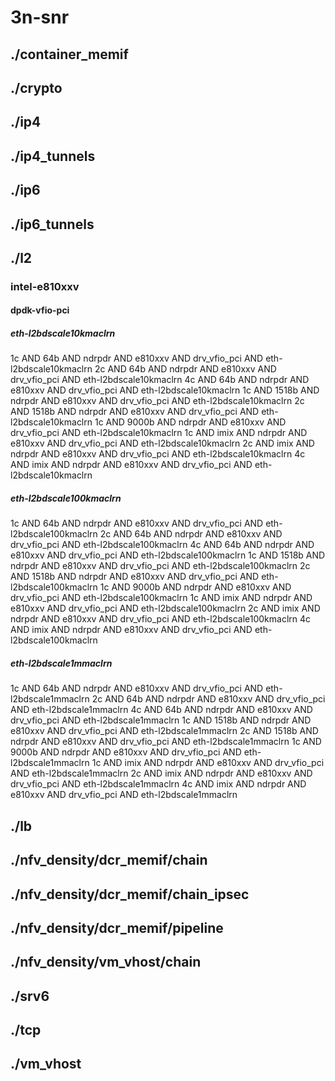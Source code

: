# 3n-snr
## ./container_memif
## ./crypto
## ./ip4
## ./ip4_tunnels
## ./ip6
## ./ip6_tunnels
## ./l2
### intel-e810xxv
#### dpdk-vfio-pci
##### eth-l2bdscale10kmaclrn
1c AND 64b AND ndrpdr AND e810xxv AND drv_vfio_pci AND eth-l2bdscale10kmaclrn
2c AND 64b AND ndrpdr AND e810xxv AND drv_vfio_pci AND eth-l2bdscale10kmaclrn
4c AND 64b AND ndrpdr AND e810xxv AND drv_vfio_pci AND eth-l2bdscale10kmaclrn
1c AND 1518b AND ndrpdr AND e810xxv AND drv_vfio_pci AND eth-l2bdscale10kmaclrn
2c AND 1518b AND ndrpdr AND e810xxv AND drv_vfio_pci AND eth-l2bdscale10kmaclrn
1c AND 9000b AND ndrpdr AND e810xxv AND drv_vfio_pci AND eth-l2bdscale10kmaclrn
1c AND imix AND ndrpdr AND e810xxv AND drv_vfio_pci AND eth-l2bdscale10kmaclrn
2c AND imix AND ndrpdr AND e810xxv AND drv_vfio_pci AND eth-l2bdscale10kmaclrn
4c AND imix AND ndrpdr AND e810xxv AND drv_vfio_pci AND eth-l2bdscale10kmaclrn
##### eth-l2bdscale100kmaclrn
1c AND 64b AND ndrpdr AND e810xxv AND drv_vfio_pci AND eth-l2bdscale100kmaclrn
2c AND 64b AND ndrpdr AND e810xxv AND drv_vfio_pci AND eth-l2bdscale100kmaclrn
4c AND 64b AND ndrpdr AND e810xxv AND drv_vfio_pci AND eth-l2bdscale100kmaclrn
1c AND 1518b AND ndrpdr AND e810xxv AND drv_vfio_pci AND eth-l2bdscale100kmaclrn
2c AND 1518b AND ndrpdr AND e810xxv AND drv_vfio_pci AND eth-l2bdscale100kmaclrn
1c AND 9000b AND ndrpdr AND e810xxv AND drv_vfio_pci AND eth-l2bdscale100kmaclrn
1c AND imix AND ndrpdr AND e810xxv AND drv_vfio_pci AND eth-l2bdscale100kmaclrn
2c AND imix AND ndrpdr AND e810xxv AND drv_vfio_pci AND eth-l2bdscale100kmaclrn
4c AND imix AND ndrpdr AND e810xxv AND drv_vfio_pci AND eth-l2bdscale100kmaclrn
##### eth-l2bdscale1mmaclrn
1c AND 64b AND ndrpdr AND e810xxv AND drv_vfio_pci AND eth-l2bdscale1mmaclrn
2c AND 64b AND ndrpdr AND e810xxv AND drv_vfio_pci AND eth-l2bdscale1mmaclrn
4c AND 64b AND ndrpdr AND e810xxv AND drv_vfio_pci AND eth-l2bdscale1mmaclrn
1c AND 1518b AND ndrpdr AND e810xxv AND drv_vfio_pci AND eth-l2bdscale1mmaclrn
2c AND 1518b AND ndrpdr AND e810xxv AND drv_vfio_pci AND eth-l2bdscale1mmaclrn
1c AND 9000b AND ndrpdr AND e810xxv AND drv_vfio_pci AND eth-l2bdscale1mmaclrn
1c AND imix AND ndrpdr AND e810xxv AND drv_vfio_pci AND eth-l2bdscale1mmaclrn
2c AND imix AND ndrpdr AND e810xxv AND drv_vfio_pci AND eth-l2bdscale1mmaclrn
4c AND imix AND ndrpdr AND e810xxv AND drv_vfio_pci AND eth-l2bdscale1mmaclrn
## ./lb
## ./nfv_density/dcr_memif/chain
## ./nfv_density/dcr_memif/chain_ipsec
## ./nfv_density/dcr_memif/pipeline
## ./nfv_density/vm_vhost/chain
## ./srv6
## ./tcp
## ./vm_vhost
